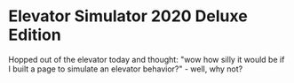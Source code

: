 # Elevator Simulator 2020 Deluxe Edition

Hopped out of the elevator today and thought: "wow how silly it would be if I built a page to simulate an elevator behavior?" - well, why not?
